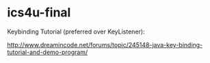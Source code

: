 # ics4u-final

Keybinding Tutorial (preferred over KeyListener):

http://www.dreamincode.net/forums/topic/245148-java-key-binding-tutorial-and-demo-program/
